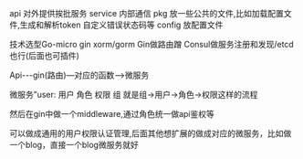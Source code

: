 api 对外提供挨批服务
service 内部通信
pkg 放一些公共的文件,比如加载配置文件,生成和解析token 自定义错误状态码等
config 放配置文件




技术选型Go-micro  gin  xorm/gorm
Gin做路由蹭
Consul做服务注册和发现/etcd也行(后面也可插件)

Api---gin(路由)—对应的函数-->微服务

微服务”user:
		用户
		角色
		权限
		组
	就是组->用户->角色->权限这样的流程

然后在gin中做一个middleware,通过角色统一做api鉴权等

可以做成通用的用户权限认证管理,后面其他想扩展的做成对应的微服务，比如做一个blog，直接一个blog微服务就好
